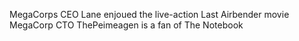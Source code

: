 MegaCorps CEO Lane enjoued the live-action Last Airbender movie
MegaCorp CTO ThePeimeagen is a fan of The Notebook
